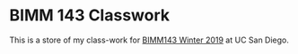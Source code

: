 # BIMM 143 Classwork

This is a store of my class-work for [BIMM143 Winter 2019](https://bioboot.github.io/bimm143_W19/) at UC San Diego.
